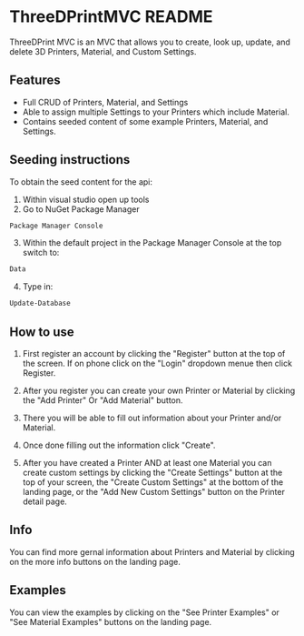 # ThreeDPrintMVC README

ThreeDPrint MVC is an MVC that allows you to create, look up, update, and delete
 3D Printers, Material, and Custom Settings.

## Features
- Full CRUD of Printers, Material, and Settings 
- Able to assign multiple Settings to your Printers which include Material. 
- Contains seeded content of some example Printers, Material, and Settings.


## Seeding instructions
To obtain the seed content for the api:
1. Within visual studio open up tools
2. Go to NuGet Package Manager
```sh
Package Manager Console
```
3. Within the default project in the Package Manager Console at the top switch to:
```sh
Data
```
4. Type in: 
```sh
Update-Database
```

## How to use
1. First register an account by clicking the "Register" button at the top of the screen. If on phone click on the "Login" dropdown menue then click Register.

2. After you register you can create your own Printer or Material by clicking the "Add Printer" Or "Add Material" button. 

3. There you will be able to fill out information about your Printer and/or Material.

4. Once done filling out the information click "Create".

5. After you have created a Printer AND at least one Material you can create custom settings by clicking the "Create Settings" button at the top of your screen, the "Create Custom Settings" at the bottom of the landing page, or the "Add New Custom Settings" button on the Printer detail page. 



## Info
You can find more gernal information about Printers and Material by clicking on the more info buttons on the landing page.

## Examples
You can view the examples by clicking on the "See Printer Examples" or "See Material Examples" buttons on the landing page. 
